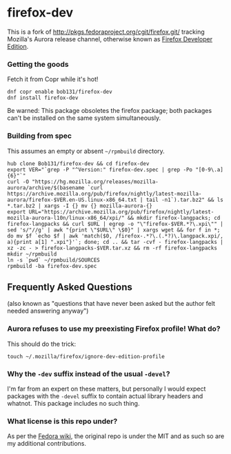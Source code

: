 firefox-dev
===========

This is a fork of http://pkgs.fedoraproject.org/cgit/firefox.git/
tracking Mozilla's Aurora release channel, otherwise known as [Firefox
Developer Edition](https://www.mozilla.org/firefox/developer/).

### Getting the goods

Fetch it from Copr while it's hot!

```
dnf copr enable bob131/firefox-dev
dnf install firefox-dev
```

Be warned: This package obsoletes the firefox package; both packages
can't be installed on the same system simultaneously.

### Building from spec

This assumes an empty or absent `~/rpmbuild` directory.

```
hub clone Bob131/firefox-dev && cd firefox-dev
export VER="`grep -P "^Version:" firefox-dev.spec | grep -Po "[0-9\.a]{6}"`"
curl -O "https://hg.mozilla.org/releases/mozilla-aurora/archive/$(basename `curl https://archive.mozilla.org/pub/firefox/nightly/latest-mozilla-aurora/firefox-$VER.en-US.linux-x86_64.txt | tail -n1`).tar.bz2" && ls *.tar.bz2 | xargs -I {} mv {} mozilla-aurora-{}
export URL="https://archive.mozilla.org/pub/firefox/nightly/latest-mozilla-aurora-l10n/linux-x86_64/xpi/" && mkdir firefox-langpacks; cd firefox-langpacks && curl $URL | egrep -o "\"firefox-$VER.*?\.xpi\"" | sed 's/"//g' | awk "{print \"$URL\" \$0}" | xargs wget && for f in *; do mv $f `echo $f | awk 'match($0, /firefox-.*?\.(.*?)\.langpack.xpi/, a){print a[1] ".xpi"}'`; done; cd .. && tar -cvf - firefox-langpacks | xz -zc - > firefox-langpacks-$VER.tar.xz && rm -rf firefox-langpacks
mkdir ~/rpmbuild
ln -s `pwd` ~/rpmbuild/SOURCES
rpmbuild -ba firefox-dev.spec
```

## Frequently Asked Questions

(also known as "questions that have never been asked but the author felt
needed answering anyway")

### Aurora refuses to use my preexisting Firefox profile! What do?

This should do the trick:

```
touch ~/.mozilla/firefox/ignore-dev-edition-profile
```

### Why the `-dev` suffix instead of the usual `-devel`?

I'm far from an expert on these matters, but personally I would expect
packages with the `-devel` suffix to contain actual library headers and
whatnot. This package includes no such thing.

### What license is this repo under?

As per the [Fedora wiki](https://fedoraproject.org/wiki/Licensing:Main#License_of_Fedora_SPEC_Files),
the original repo is under the MIT and as such so are my additional
contributions.
